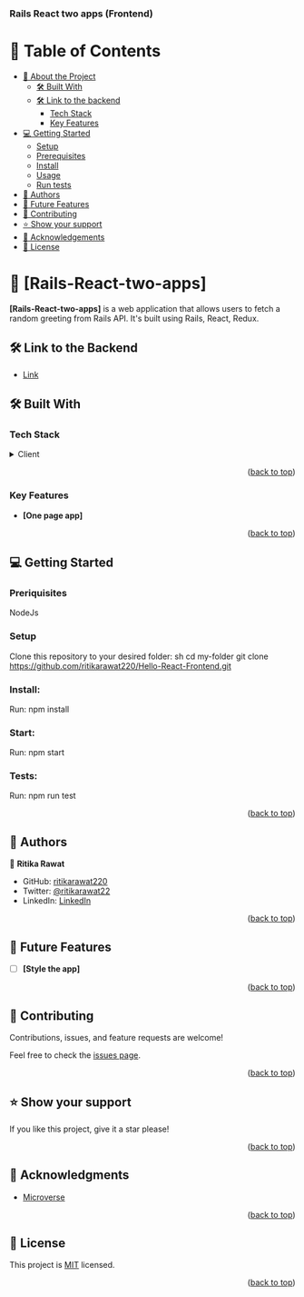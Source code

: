 <a name="readme-top"></a>

  <h3><b>Rails React two apps (Frontend)</b></h3>

# 📗 Table of Contents

- [📖 About the Project](#about-project)
  - [🛠 Built With](#built-with)
  - [🛠 Link to the backend](#back-end)
    - [Tech Stack](#tech-stack)
    - [Key Features](#key-features)
- [💻 Getting Started](#getting-started)
  - [Setup](#setup)
  - [Prerequisites](#prerequisites)
  - [Install](#install)
  - [Usage](#usage)
  - [Run tests](#run-tests)
- [👥 Authors](#authors)
- [🔭 Future Features](#future-features)
- [🤝 Contributing](#contributing)
- [⭐️ Show your support](#support)
- [🙏 Acknowledgements](#acknowledgements)
- [📝 License](#license)

# 📖 [Rails-React-two-apps] <a name="about-project"></a>

**[Rails-React-two-apps]** is a web application that allows users to fetch a random greeting from Rails API. It's built using Rails, React, Redux.

## 🛠 Link to the Backend <a name="back-end"></a>

- [Link](https://github.com/ritikarawat220/Hello-Rails-Backend/pull/2)

## 🛠 Built With <a name="built-with"></a>

### Tech Stack <a name="tech-stack"></a>

<details>
<summary>Client</summary>
  <ul>
    <li><a href="#">React</a></li>
    <li><a href="#">Redux</a></li>
  </ul>
</details>

<p align="right">(<a href="#readme-top">back to top</a>)</p>

### Key Features <a name="key-features"></a>

- **[One page app]**

<p align="right">(<a href="#readme-top">back to top</a>)</p>


## 💻 Getting Started <a name="getting-started"></a>

### Preriquisites

NodeJs

### Setup

Clone this repository to your desired folder:
sh
cd my-folder
git clone https://github.com/ritikarawat220/Hello-React-Frontend.git

### Install:

Run: npm install

### Start:
Run: npm start

### Tests:

Run: npm run test

<p align="right">(<a href="#readme-top">back to top</a>)</p>

## 👥 Authors <a name="authors"></a>

👤 **Ritika Rawat**

- GitHub: [ritikarawat220](https://github.com/ritikarawat220)
- Twitter: [@ritikarawat22](https://twitter.com/Ritikarawat22)
- LinkedIn: [LinkedIn](https://www.linkedin.com/in/rawatritika/)

<p align="right">(<a href="#readme-top">back to top</a>)</p>

## 🔭 Future Features <a name="future-features"></a>

- [ ] **[Style the app]**

<p align="right">(<a href="#readme-top">back to top</a>)</p>

## 🤝 Contributing <a name="contributing"></a>

Contributions, issues, and feature requests are welcome!

Feel free to check the [issues page](https://github.com/ritikarawat220/Hello-React-Frontend/issues).

<p align="right">(<a href="#readme-top">back to top</a>)</p>

## ⭐️ Show your support <a name="support"></a>

If you like this project, give it a star please!

<p align="right">(<a href="#readme-top">back to top</a>)</p>

## 🙏 Acknowledgments <a name="acknowledgements"></a>

 <ul>
    <li><a href="https://www.microverse.org/">Microverse</a></li>
  </ul>

<p align="right">(<a href="#readme-top">back to top</a>)</p>

## 📝 License <a name="license"></a>

This project is [MIT](./LICENSE.md) licensed.

<p align="right">(<a href="#readme-top">back to top</a>)</p>